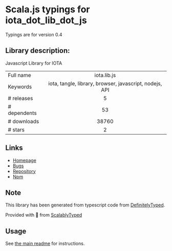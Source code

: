 
# Scala.js typings for iota_dot_lib_dot_js

Typings are for version 0.4

## Library description:
Javascript Library for IOTA

|                    |                 |
| ------------------ | :-------------: |
| Full name          | iota.lib.js |
| Keywords           | iota, tangle, library, browser, javascript, nodejs, API |
| # releases         | 5 |
| # dependents       | 53 |
| # downloads        | 38760 |
| # stars            | 2 |

## Links
- [Homepage](https://github.com/iotaledger/iota.lib.js#readme)
- [Bugs](https://github.com/iotaledger/iota.lib.js/issues)
- [Repository](https://github.com/iotaledger/iota.lib.js)
- [Npm](https://www.npmjs.com/package/iota.lib.js)
    


## Note
This library has been generated from typescript code from [DefinitelyTyped](https://definitelytyped.org).

Provided with :purple_heart: from [ScalablyTyped](https://github.com/oyvindberg/ScalablyTyped)

## Usage
See [the main readme](../../readme.md) for instructions.



